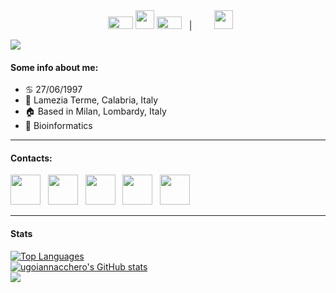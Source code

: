 <div align="center">
&nbsp;
<img src="https://github.com/ugoiannacchero/ugoiannacchero/blob/main/arrow-5329_256.gif" width="40" height="20"> <a title="English" href="./README.md"><kbd><img width="30px" src="https://flagicons.lipis.dev/flags/4x3/gb.svg"></kbd></a> <img src="https://github.com/ugoiannacchero/ugoiannacchero/blob/main/left-arrow-5330_256.gif" width="40" height="20">
&nbsp; 
|
&nbsp; 
&nbsp;
&nbsp;
&nbsp;
<a title="Italiano" href="./README.it.md"><kbd><img width="30px" src="https://flagicons.lipis.dev/flags/4x3/it.svg"></kbd></a> 
</div>

![](https://github.com/ugoiannacchero/ugoiannacchero/)

#### Some info about me:
* ♋ 27/06/1997
* 📍 Lamezia Terme, Calabria, Italy
* 🏠 Based in Milan, Lombardy, Italy
* 🧬 Bioinformatics
________________________________________________________________________________________________________________________________________________

#### Contacts:

<p align="left">
<a title="GitHub" href="https://github.com/ugoiannacchero"><img width="48" src="https://img.icons8.com/color-glass/48/github--v1.png"></a> 
&nbsp; 
<a title="Gmail" href="mailto:ugoiann@gmail.com"><img width="48" src="https://img.icons8.com/color/96/000000/gmail.svg"></a>
&nbsp; 
<a title="LinkedIn" href="https://www.linkedin.com/in/ugo-maria-iannacchero-92314b211"><img width="48" src="https://img.icons8.com/color/96/000000/linkedin.svg"></a> 
&nbsp; 
<a title="Twitter" href="https://twitter.com/redoctorok97"><img width="48" src="https://raw.githubusercontent.com/danielcranney/readme-generator/main/public/icons/socials/twitter.svg"></a>
&nbsp; 
<a title="Instagram" href="https://www.instagram.com/redoctorok97/"><img width="48" src="https://raw.githubusercontent.com/danielcranney/readme-generator/main/public/icons/socials/instagram.svg"></a>
</p>

____________________________________________________________________________________________________________________________________________________________________________________

#### Stats

<a href="https://github.com/ugoiannacchero" align="left"><img src="https://github-readme-stats.vercel.app/api/top-langs/?username=ugoiannacchero&langs_count=10&title_color=a855f7&text_color=ffffff&icon_color=a855f7&bg_color=181824&hide_border=true&locale=en&custom_title=Top%20%Languages" alt="Top Languages" /></a>
<br>
<a href="http://www.github.com/ugoiannacchero"><img src="https://github-readme-stats.vercel.app/api?username=ugoiannacchero&show_icons=true&hide=&count_private=true&title_color=a855f7&text_color=ffffff&icon_color=a855f7&bg_color=181824&hide_border=true&show_icons=true" alt="ugoiannacchero's GitHub stats" /></a>
<br>
<a href="http://www.github.com/ugoiannacchero"><img src="https://github-readme-streak-stats.herokuapp.com/?user=ugoiannacchero&stroke=ffffff&background=181824&ring=a855f7&fire=a855f7&currStreakNum=ffffff&currStreakLabel=a855f7&sideNums=ffffff&sideLabels=ffffff&dates=ffffff&hide_border=true" /></a>
